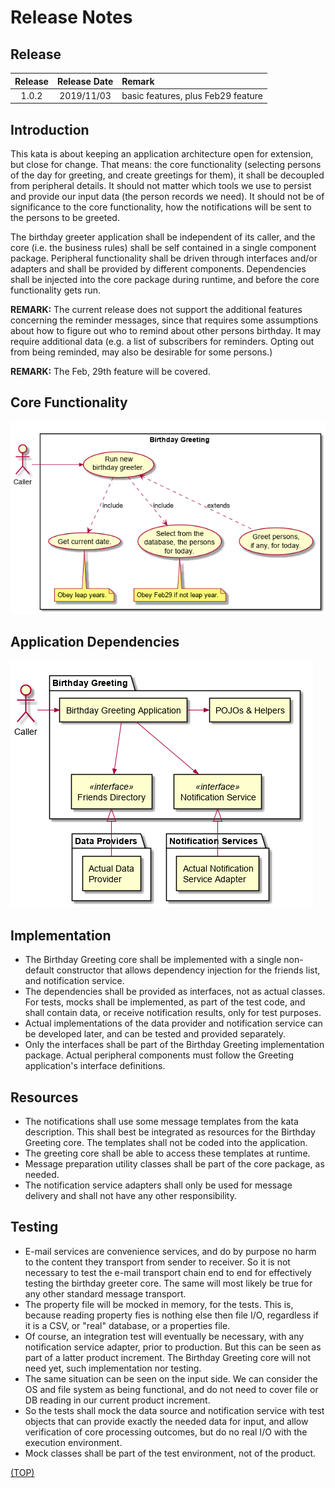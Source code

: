 # Release Notes

## Release

Release | Release Date | Remark
 :---: | :---: | :---
1.0.2 | 2019/11/03 | basic features, plus Feb29 feature

## Introduction

This kata is about keeping an application architecture open
for extension, but close for change. That means: the core
functionality (selecting persons of the day for greeting, and
create greetings for them), it shall be decoupled from
peripheral details. It should not matter which tools we use
to persist and provide our input
data (the person records we need). It should not be of significance
to the core functionality, how the notifications will be sent to
the persons to be greeted.

The birthday greeter application shall be independent of
its caller, and the core (i.e. the business rules) shall be
self contained in a single component package. Peripheral
functionality shall be driven through interfaces and/or adapters
and shall be provided by different components.
Dependencies shall be injected into the core package
during runtime, and before the core functionality gets run.

**REMARK:** The current release does not support the additional
features concerning the reminder messages, since that requires
some assumptions about how to figure out who to remind
about other persons birthday. It may require additional data
(e.g. a list of subscribers for reminders. Opting out
from being reminded, may also be desirable for some
persons.)

**REMARK:** The Feb, 29th feature will be covered.

## Core Functionality

![use_case](birthday_greeting_use_cases.png)

## Application Dependencies

![components](birthday_greeting_components.png)

## Implementation

* The Birthday Greeting core shall be implemented with a
single non-default constructor that allows dependency
injection for the friends list, and notification service.
* The dependencies shall be provided as interfaces, not as
actual classes. For tests, mocks shall be implemented, as
part of the test code, and shall contain data, or receive
notification results, only for test purposes.
* Actual implementations of the data provider and
notification service can be developed later, and can be
tested and provided separately.
* Only the interfaces shall be part of the Birthday Greeting
implementation package. Actual peripheral components must
follow the Greeting application's interface definitions.

## Resources

- The notifications shall use some message templates
from the kata description. This shall best be integrated as
resources for the Birthday Greeting core. The templates
shall not be coded into the application.
- The greeting core shall be able to access these templates at
runtime.
- Message preparation utility classes shall be part of
the core package, as needed.
- The notification service adapters shall only be used for
message delivery and shall not have any other responsibility.

## Testing

- E-mail services are convenience services, and do by purpose
no harm to the content they transport from sender to receiver.
So it is not necessary to test the e-mail transport chain end
to end for effectively testing the birthday greeter core.
The same will most likely be true for any other standard
message transport.
- The property file will be mocked in memory, for the tests.
This is, because reading property fies is nothing else then
file I/O, regardless if it is a CSV, or "real" database, or
a properties file.
- Of course, an integration test will eventually be necessary,
with any notification service adapter, prior to production.
But this can be seen as part of a latter product increment.
The Birthday Greeting core will not need yet, such implementation
nor testing.
- The same situation can be seen on the input side.
We can consider the OS and file system as being functional,
and do not need to cover file or DB reading in our current
product increment.
- So the tests shall mock the data source and notification service
with test objects that can provide exactly the needed data for
input, and allow verification of core processing outcomes,
but do no real I/O with the execution environment.
- Mock classes shall be part of the test environment,
not of the product.

[(TOP)](#release-notes)